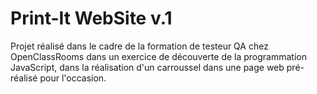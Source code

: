 # Print-It WebSite v.1

Projet réalisé dans le cadre de la formation de testeur QA chez OpenClassRooms dans un exercice de découverte de la programmation
JavaScript, dans la réalisation d'un carroussel dans une page web pré-réalisé pour l'occasion.
